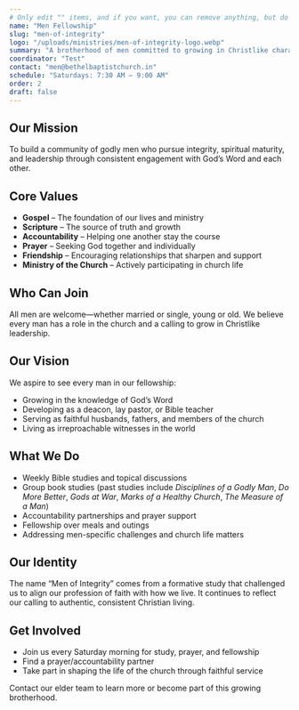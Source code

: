```yaml
---
# Only edit "" items, and if you want, you can remove anything, but do not add extra things.
name: "Men Fellowship"
slug: "men-of-integrity"
logo: "/uploads/ministries/men-of-integrity-logo.webp"
summary: "A brotherhood of men committed to growing in Christlike character through Scripture, accountability, prayer, and fellowship."
coordinator: "Test"
contact: "men@bethelbaptistchurch.in"
schedule: "Saturdays: 7:30 AM – 9:00 AM"
order: 2
draft: false
---
```

<!-- You can add or remove anything below.-->
## Our Mission

To build a community of godly men who pursue integrity, spiritual maturity, and leadership through consistent engagement with God’s Word and each other.

## Core Values

- **Gospel** – The foundation of our lives and ministry
- **Scripture** – The source of truth and growth
- **Accountability** – Helping one another stay the course
- **Prayer** – Seeking God together and individually
- **Friendship** – Encouraging relationships that sharpen and support
- **Ministry of the Church** – Actively participating in church life

## Who Can Join

All men are welcome—whether married or single, young or old. We believe every man has a role in the church and a calling to grow in Christlike leadership.

## Our Vision

We aspire to see every man in our fellowship:

- Growing in the knowledge of God’s Word
- Developing as a deacon, lay pastor, or Bible teacher
- Serving as faithful husbands, fathers, and members of the church
- Living as irreproachable witnesses in the world

## What We Do

- Weekly Bible studies and topical discussions
- Group book studies (past studies include *Disciplines of a Godly Man*, *Do More Better*, *Gods at War*, *Marks of a Healthy Church*, *The Measure of a Man*)
- Accountability partnerships and prayer support
- Fellowship over meals and outings
- Addressing men-specific challenges and church life matters

## Our Identity

The name “Men of Integrity” comes from a formative study that challenged us to align our profession of faith with how we live. It continues to reflect our calling to authentic, consistent Christian living.

## Get Involved

- Join us every Saturday morning for study, prayer, and fellowship
- Find a prayer/accountability partner
- Take part in shaping the life of the church through faithful service

Contact our elder team to learn more or become part of this growing brotherhood.
